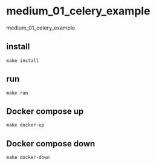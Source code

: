# medium_01_celery_example
medium_01_celery_example

## install
    make install

## run 
    make run

## Docker compose up
    make docker-up

## Docker compose down
    make docker-down